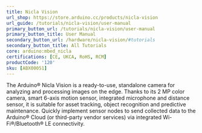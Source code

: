 ```yaml
---
title: Nicla Vision
url_shop: https://store.arduino.cc/products/nicla-vision
url_guide: /tutorials/nicla-vision/user-manual
primary_button_url: /tutorials/nicla-vision/user-manual
primary_button_title: User Manual
secondary_button_url: /hardware/nicla-vision/#tutorials
secondary_button_title: All Tutorials
core: arduino:mbed_nicla
certifications: [CE, UKCA, RoHS, RCM]
productCode: '120'
sku: [ABX00051]
---
```


The Arduino® Nicla Vision is a ready-to-use, standalone camera for analyzing and processing images on the edge. Thanks to its 2 MP color camera, smart 6-axis motion sensor, integrated microphone and distance sensor, it is suitable for asset tracking, object recognition and predictive maintenance. Quickly implement sensor nodes to send collected data to the Arduino® Cloud (or third-party vendor services) via integrated Wi-Fi®/Bluetooth® LE connectivity.
